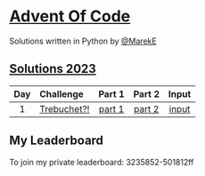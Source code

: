 # [Advent Of Code](https://adventofcode.com/)

Solutions written in Python by [@MarekE](https://github.com/marek-e)

## [Solutions 2023](2023/)

| Day | Challenge                                          |             Part 1              |             Part 2              |                       Input                        |
| :-: | :------------------------------------------------- | :-----------------------------: | :-----------------------------: | :------------------------------------------------: |
|  1  | [Trebuchet?!](https://adventofcode.com/2023/day/1) | [part 1](./2023/Day01/part1.py) | [part 2](./2023/Day01/part2.py) | [input](https://adventofcode.com/2022/day/1/input) |

## My Leaderboard

To join my private leaderboard: 3235852-501812ff
